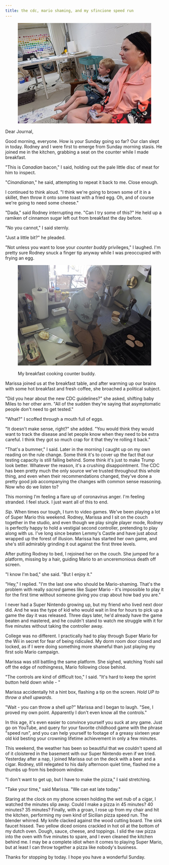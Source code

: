 ```yaml
---
title: the cdc, mario shaming, and my sfincione speed run
---
```


<figure>
  <a href="/images/banners/2020-08-30.jpg">
    <img alt="banner" src="/images/banners/2020-08-30.jpg"/>
  </a>
</figure>

Dear Journal,

Good morning, everyone.  How is your Sunday going so far?  Our clan
slept in today.  Rodney and I were first to emerge from Sunday morning
stasis.  He joined me in the kitchen, grabbing a seat on the counter
while I made breakfast.

"This is _Canadian_ bacon," I said, holding out the pale little disc
of meat for him to inspect.

"_Cinandianan_," he said, attempting to repeat it back to me.  Close
enough.

I continued to think aloud.  "I think we're going to brown some of it
in a skillet, then throw it onto some toast with a fried egg.  Oh, and
of course we're going to need some cheese."

"Dada," said Rodney interrupting me.  "Can I try some of this?"  He
held up a ramiken of cinnamon sugar left out from breakfast the day
before.

"No you cannot," I said sternly.

"Just a little bit?" he pleaded.

"Not unless you want to lose your _counter buddy_ privileges," I
laughed.  I'm pretty sure Rodney snuck a finger tip anyway while I was
preoccupied with frying an egg.

<figure>
  <a href="/images/counter-buddy.jpg">
    <img alt="counter buddy" src="/images/counter-buddy.jpg"/>
  </a>
  <figcaption>
    <p>My breakfast cooking counter buddy.</p>
  </figcaption>
</figure>

Marissa joined us at the breakfast table, and after warming up our
brains with some hot breakfast and fresh coffee, she broached a
political subject.

"Did you hear about the new CDC guidelines?" she asked, shifting baby
Miles to her other arm.  "All of the sudden they're saying that
asymptomatic people don't need to get tested."

"What?" I scoffed through a mouth full of eggs.

"It doesn't make sense, right?" she added.  "You would think they
would want to track the disease and let people know when they need to
be extra careful.  I think they got so much crap for it that they're
rolling it back."

"That's a bummer," I said.  Later in the morning I caught up on my own
reading on the rule change.  Some think it's to cover up the fact that
our testing capacity is still falling behind.  Some think it's just to
make Trump look better.  Whatever the reason, it's a crushing
disappointment.  The CDC has been pretty much the only source we've
trusted throughout this whole thing, and even when their
recommendations changed, they've done a pretty good job accompanying
the changes with common sense reasoning.  Now who do we listen to?

This morning I'm feeling a flare up of coronavirus anger.  I'm feeling
stranded.  I feel stuck.  I just want all of this to end.

_Sip_.  When times our tough, I turn to video games.  We've been
playing a lot of Super Mario this weekend.  Rodney, Marissa and I sit
on the couch together in the studio, and even though we play single
player mode, Rodney is perfectly happy to hold a vestigial second
controller, pretending to play along with us.  I've long since beaten
Lemmy's Castle and have just about wrapped up the forest of illusion.
Marissa has started her own game, and she's still admirably grinding
it out against the first three levels.

After putting Rodney to bed, I rejoined her on the couch.  She jumped
for a platform, missing by a hair, guiding Mario to an unceremonious
death off screen.

"I know I'm bad," she said.  "But I enjoy it."

"Hey," I replied.  "I'm the last one who should be Mario-shaming.
That's the problem with really _sacred_ games like Super Mario - it's
impossible to play it for the first time without someone giving you
crap about how bad you are."

I never had a Super Nintendo growing up, but my friend who lived next
door did.  And he was the type of kid who would wait in line for hours
to pick up a game the day it was released.  Three days later, he'd
already have the game beaten and mastered, and he couldn't stand to
watch me struggle with it for five minutes without taking the
controller away.

College was no different.  I practically had to play through Super
Mario for the Wii in secret for fear of being ridiculed.  My dorm room
door closed and locked, as if I were doing something more shameful
than just playing my first solo Mario campaign.

Marissa was still battling the same platform.  She sighed, watching
Yoshi sail off the edge of nothingness, Mario following close behind.

"The controls are kind of difficult too," I said.  "It's hard to keep
the sprint button held down while - "

Marissa accidentally hit a hint box, flashing a tip on the screen.
_Hold UP to throw a shell upwards_.

"Wait - you can throw a shell _up_?"  Marissa and I began to laugh.
"See, I proved my own point.  Apparently I don't even know all the
controls."

In this age, it's even easier to convince yourself you suck at any
game.  Just go on YouTube, and query for your favorite childhood game
with the phrase "speed run", and you can help yourself to footage of a
greasy sixteen year old kid besting your crowning lifetime achievement
in only a few minutes.

This weekend, the weather has been so beautiful that we couldn't spend
all of it cloistered in the basement with our Super Nintendo even if
we tried.  Yesterday after a nap, I joined Marissa out on the deck
with a beer and a cigar.  Rodney, still relegated to his daily
afternoon quiet time, flashed me a thumbs up from his bedroom window.

"I don't want to get up, but I have to make the pizza," I said
stretching.

"Take your time," said Marissa.  "We can eat late today."

Staring at the clock on my phone screen holding the wet nub of a
cigar, I watched the minutes slip away.  Could I make a pizza in 45
minutes?  40 minutes?  35 minutes?  Finally, with a groan, I rose up
from my chair and hit the kitchen, performing my own kind of Sicilian
pizza speed run.  The blender whirred.  My knife clacked against the
wood cutting board.  The sink faucet hissed.  Two yellow diced onions
crackled in hot oil at the bottom of my dutch oven.  Dough, sauce,
cheese, and toppings.  I slid the raw pizza into the oven with five
minutes to spare, and I even cleaned the kitchen behind me.  I may be
a complete idiot when it comes to playing Super Mario, but at least I
can throw together a pizza like nobody's business.

Thanks for stopping by today.  I hope you have a wonderful Sunday.
